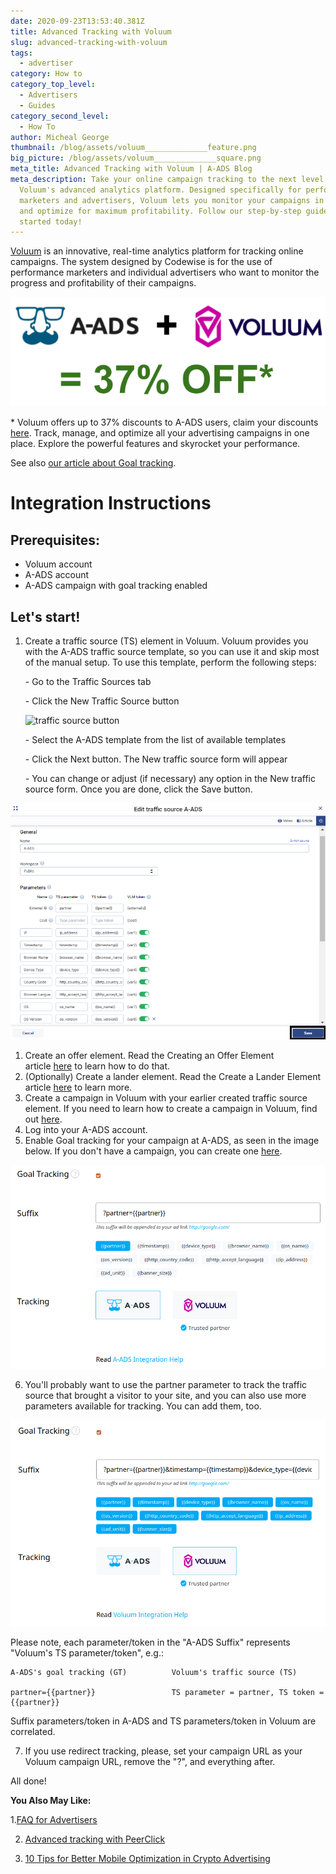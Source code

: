 ```yaml
---
date: 2020-09-23T13:53:40.381Z
title: Advanced Tracking with Voluum
slug: advanced-tracking-with-voluum
tags:
  - advertiser
category: How to
category_top_level:
  - Advertisers
  - Guides
category_second_level:
  - How To
author: Micheal George
thumbnail: /blog/assets/voluum______________feature.png
big_picture: /blog/assets/voluum______________square.png
meta_title: Advanced Tracking with Voluum | A-ADS Blog
meta_description: Take your online campaign tracking to the next level with
  Voluum's advanced analytics platform. Designed specifically for performance
  marketers and advertisers, Voluum lets you monitor your campaigns in real-time
  and optimize for maximum profitability. Follow our step-by-step guide to get
  started today!
---
```

[Voluum](https://voluum.com/partner/a-ads/) is an innovative, real-time analytics platform for tracking online campaigns. The system designed by Codewise is for the use of performance marketers and individual advertisers who want to monitor the progress and profitability of their campaigns.

![Up to 37% discounts to A-ADS users](../../static/assets/advanced-tracking-with-voluum-arsen-.png "Up to 37% discounts to A-ADS users")

\* Voluum offers up to 37% discounts to A-ADS users, claim your discounts [here](https://voluum.com/partner/a-ads/). Track, manage, and optimize all your advertising campaigns in one place. Explore the powerful features and skyrocket your performance. 

See also [our article about Goal tracking](https://a-ads.com/blog/2019-10-16-why-do-i-need-goal-tracking-how-to-switch-it-on/).

# Integration Instructions

## Prerequisites:

* Voluum account
* A-ADS account
* A-ADS campaign with goal tracking enabled

## Let's start!

1. Create a traffic source (TS) element in Voluum. Voluum provides you with the A-ADS traffic source template, so you can use it and skip most of the manual setup. To use this template, perform the following steps:

   \- Go to the Traffic Sources tab

   \- Click the New Traffic Source button

   ![traffic source button](/blog/assets/15f5f1a36e61b0.png "1. traffic source button")

   \- Select the A-ADS template from the list of available templates

   \- Click the Next button. The New traffic source form will appear

   \- You can change or adjust (if necessary) any option in the New traffic source form. Once you are done, click the Save button.

![Configure new traffic source](../../static/assets/ts-source.png "Configure new traffic source")



1. Create an offer element. Read the Creating an Offer Element article [here](https://doc.voluum.com/en/adding_offer.html) to learn how to do that.
2. (Optionally) Create a lander element. Read the Create a Lander Element article [here](https://doc.voluum.com/en/adding_simple_lander.html) to learn more.
3. Create a campaign in Voluum with your earlier created traffic source element. If you need to learn how to create a campaign in Voluum, find out [here](https://doc.voluum.com/en/create_simple_campaign.html).
4. Log into your A-ADS account.
5. Enable Goal tracking for your campaign at A-ADS, as seen in the image below. If you don't have a campaign, you can create one [here](https://a-ads.com/campaigns/new).



![Goal tracking](../../static/assets/screenshot_from_2020-09-23_16-56-06.png "Goal tracking")

6. You'll probably want to use the partner parameter to track the traffic source that brought a visitor to your site, and you can also use more parameters available for tracking. You can add them, too.

![Goal tracking parameters](../../static/assets/screenshot_from_2020-09-23_16-58-55.png "Goal tracking parameters")

Please note, each parameter/token in the "A-ADS Suffix" represents "Voluum's TS parameter/token", e.g.:

```
A-ADS's goal tracking (GT)          Voluum's traffic source (TS)

partner={{partner}}                 TS parameter = partner, TS token = {{partner}}
```

Suffix parameters/token in A-ADS and TS parameters/token in Voluum are correlated. 

7. If you use redirect tracking, please, set your campaign URL as your Voluum campaign URL, remove the "?", and everything after.

All done!

**You Also May Like:**

1.[FAQ for Advertisers](https://a-ads.com/blog/faq-for-advertisers/)

2. [Advanced tracking with PeerClick](https://a-ads.com/blog/advanced-tracking-with-peerclick/)

3. [10 Tips for Better Mobile Optimization in Crypto Advertising](https://a-ads.com/blog/ten-tips-for-better-mobile-optimization-in-crypto-advertising/)